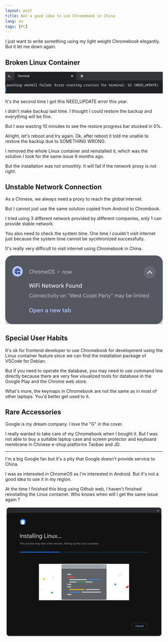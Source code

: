 ```yaml
---
layout: post
title: Not a good idea to use Chromebook in China
lang: en
tags: [PC]
---
```


I just want to write something using my light weight Chromebook elegantly. But it let me down again.  

## Broken Linux Container

![Error when launching Linux container](/assets/img/chromebook-container-crashed.png)

It's the second time I got this NEED_UPDATE error this year. 

I didn't make backup last time. I thought I could restore the backup and everything will be fine.

But I was wasting 10 minutes to see the restore progress bar stucked in 0%.

Alright, let's reboot and try again. Ok, after reboot it told me unable to restore the backup due to SOMETHING WRONG. 

I removed the whole Linux container and reinstalled it, which was the solution I took for the same issue 9 months ago.

But the installation was not smoothly. It will fail if the network proxy is not right.

## Unstable Network Connection

As a Chinese, we always need a proxy to reach the global internet.

But I cannot just use the same solution copied from Android to Chrombook.

I tried using 3 different network provided by different companies, only 1 can provide stable network. 

You also need to check the system time. One time I couldn't visit internet just because the system time cannot be sycnhronized successfully.

It's really very difficult to visit internet using Chromebook in China.

![Network was limited](/assets/img/wifi-connection-was-limited.png)

## Special User Habits

It's ok for frontend developer to use Chromebook for development using the Linux container feature since we can find the installation package of VSCode for Debian.

But if you need to operate the database, you may need to use command line directly because there are very few visualized tools for database in the Google Play and the Chrome web store. 

What's more, the keymaps in Chromebook are not the same as in most of other laptops. You'd better get used to it.

## Rare Accessories

Google is my dream company. I love the "G" in the cover.

I really wanted to take care of my Chromebook when I bought it. But I was not able to buy a suitable laptop case and screen protector and keyboard membrane in Chinese e-shop platforms Taobao and JD.

---

I'm a big Google fan but it's a pity that Google doesn't provide service to China.

I was as interested in ChromeOS as I'm interested in Android. But it's not a good idea to use it in my region.

At the time I finished this blog using Github web, I haven't finished reinstalling the Linux container. Who knows when will I get the same issue again ?

![Linux Installation Got Stucked](/assets/img/linux-installation-stuck.png)
